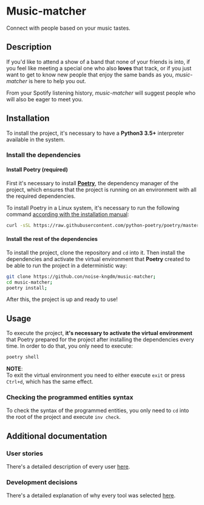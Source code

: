 # Music-matcher
Connect with people based on your music tastes.

## Description
If you'd like to attend a show of a band that none of your friends is into, if you feel like meeting a special one who also **loves** that track, or if you just want to get to know new people that enjoy the same bands as you, *music-matcher* is here to help you out.

From your Spotify listening history, *music-matcher* will suggest people who will also be eager to meet you.

## Installation
To install the project, it's necessary to have a **Python3 3.5+** interpreter available in the system.  

### Install the dependencies
#### Install Poetry (required)
First it's necessary to install [**Poetry**](https://python-poetry.org/), the dependency manager of the project, which ensures that the project is running on an environment with all the required dependencies.  

To install Poetry in a Linux system, it's necessary to run the following command [according with the installation manual](https://python-poetry.org/docs/master/#installation):
```zsh
curl -sSL https://raw.githubusercontent.com/python-poetry/poetry/master/install-poetry.py | python -
```  

#### Install the rest of the dependencies
To install the project, clone the repository and `cd` into it. Then install the dependencies and activate the virtual environment that **Poetry** created to be able to run the project in a deterministic way:

```zsh
git clone https://github.con/noise-kngdm/music-matcher;
cd music-matcher;
poetry install;
```  

After this, the project is up and ready to use!

## Usage
To execute the project, **it's necessary to activate the virtual environment** that Poetry prepared for the project after installing the dependencies every time. In order to do that, you only need to execute:
```zsh
poetry shell
```  

**NOTE**:  
To exit the virtual environment you need to either execute `exit` or press `Ctrl+d`, which has the same effect.  

### Checking the programmed entities syntax
To check the syntax of the programmed entities, you only need to `cd` into the root of the project and execute `inv check`.
  
## Additional documentation
### User stories
There's a detailed description of every user [here](docs/users.md).  

### Development decisions
There's a detailed explanation of why every tool was selected [here](docs/development_decisions.md).

